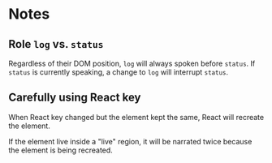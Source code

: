 # Notes

## Role `log` vs. `status`

Regardless of their DOM position, `log` will always spoken before `status`. If `status` is currently speaking, a change to `log` will interrupt `status`.

## Carefully using React key

When React key changed but the element kept the same, React will recreate the element.

If the element live inside a "live" region, it will be narrated twice because the element is being recreated.
